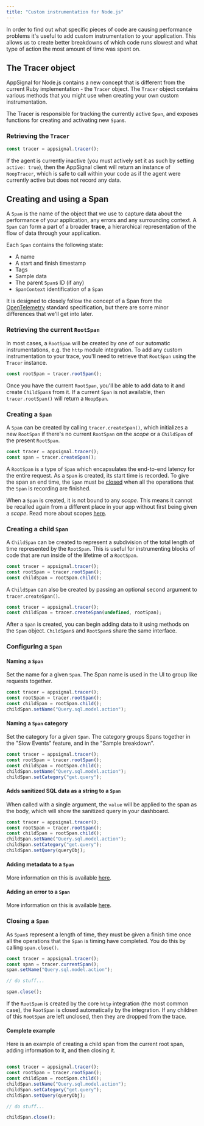 ```yaml
---
title: "Custom instrumentation for Node.js"
---
```


In order to find out what specific pieces of code are causing performance problems it's useful to add custom instrumentation to your application. This allows us to create better breakdowns of which code runs slowest and what type of action the most amount of time was spent on.

## The Tracer object

AppSignal for Node.js contains a new concept that is different from the current Ruby implementation - the `Tracer` object. The `Tracer` object contains various methods that you might use when creating your own custom instrumentation.

The Tracer is responsible for tracking the currently active `Span`, and exposes functions for creating and activating new `Span`s.

### Retrieving the `Tracer`

```js
const tracer = appsignal.tracer();
```

If the agent is currently inactive (you must actively set it as such by setting `active: true`), then the AppSignal client will return an instance of `NoopTracer`, which is safe to call within your code as if the agent were currently active but does not record any data.

## Creating and using a Span

A `Span` is the name of the object that we use to capture data about the performance of your application, any errors and any surrounding context. A `Span` can form a part of a broader **trace**, a hierarchical representation of the flow of data through your application.

Each `Span` contains the following state:

- A name
- A start and finish timestamp
- Tags
- Sample data
- The parent `Span`s ID (if any)
- `SpanContext` identification of a `Span`

It is designed to closely follow the concept of a Span from the [OpenTelemetry](https://github.com/open-telemetry/opentelemetry-specification) standard specification, but there are some minor differences that we'll get into later.

### Retrieving the current `RootSpan`

In most cases, a `RootSpan` will be created by one of our automatic instrumentations, e.g. the `http` module integration. To add any custom instrumentation to your trace, you'll need to retrieve that `RootSpan` using the `Tracer` instance.

```js
const rootSpan = tracer.rootSpan();
```

Once you have the current `RootSpan`, you'll be able to add data to it and create `ChildSpan`s from it. If a current `Span` is not available, then `tracer.rootSpan()` will return a `NoopSpan`.
### Creating a `Span`

A `Span` can be created by calling `tracer.createSpan()`, which initializes a new `RootSpan` if there's no current `RootSpan` on the _scope_ or a `ChildSpan` of the present `RootSpan`.

```js
const tracer = appsignal.tracer();
const span = tracer.createSpan();
```

A `RootSpan` is a type of `Span` which encapsulates the end-to-end latency for the entire request. As a `Span` is created, its start time is recorded. To give the span an end time, the `Span` must be [closed](#closing-a-span) when all the operations that the `Span` is recording are finished.

When a `Span` is created, it is not bound to any _scope_. This means it cannot be recalled again from a different place in your app without first being given a _scope_. Read more about scopes [here](scopes.html).

### Creating a child `Span`

A `ChildSpan` can be created to represent a subdivision of the total length of time represented by the `RootSpan`. This is useful for instrumenting blocks of code that are run inside of the lifetime of a `RootSpan`.

```js
const tracer = appsignal.tracer();
const rootSpan = tracer.rootSpan();
const childSpan = rootSpan.child();
```

A `ChildSpan` can also be created by passing an optional second argument to `tracer.createSpan()`.

```js
const tracer = appsignal.tracer();
const childSpan = tracer.createSpan(undefined, rootSpan);
```

After a `Span` is created, you can begin adding data to it using methods on the `Span` object. `ChildSpan`s and `RootSpan`s share the same interface.

### Configuring a `Span`

#### Naming a `Span`

Set the name for a given `Span`. The Span name is used in the UI to group like requests together.

```js
const tracer = appsignal.tracer();
const rootSpan = tracer.rootSpan();
const childSpan = rootSpan.child();
childSpan.setName("Query.sql.model.action");
```

#### Naming a `Span` category

Set the category for a given `Span`. The category groups Spans together in the "Slow Events" feature, and in the "Sample breakdown".

```js
const tracer = appsignal.tracer();
const rootSpan = tracer.rootSpan();
const childSpan = rootSpan.child();
childSpan.setName("Query.sql.model.action");
childSpan.setCategory("get.query");
```

#### Adds sanitized SQL data as a string to a `Span`

When called with a single argument, the `value` will be applied to the span as the body, which will show the sanitized query in your dashboard.

```js
const tracer = appsignal.tracer();
const rootSpan = tracer.rootSpan();
const childSpan = rootSpan.child();
childSpan.setName("Query.sql.model.action");
childSpan.setCategory("get.query");
childSpan.setQuery(queryObj);
```
#### Adding metadata to a `Span`

More information on this is available [here](/guides/custom-data/).

#### Adding an error to a `Span`

More information on this is available [here](/nodejs/tracing/exception-handling.html).

### Closing a `Span`

As `Span`s represent a length of time, they must be given a finish time once all the operations that the `Span` is timing have completed. You do this by calling `span.close()`.

```js
const tracer = appsignal.tracer();
const span = tracer.currentSpan();
span.setName("Query.sql.model.action");

// do stuff...

span.close();
```

If the `RootSpan` is created by the core `http` integration (the most common case), the `RootSpan` is closed automatically by the integration. If any children of this `RootSpan` are left unclosed, then they are dropped from the trace.

#### Complete example

Here is an example of creating a child span from the current root span, adding information to it, and then closing it.

```js

const tracer = appsignal.tracer();
const rootSpan = tracer.rootSpan();
const childSpan = rootSpan.child();
childSpan.setName("Query.sql.model.action");
childSpan.setCategory("get.query");
childSpan.setQuery(queryObj);

// do stuff...

childSpan.close();
